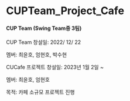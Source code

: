 # CUPTeam_Project_Cafe

#### CUP Team (Swing Team중 3팀) 

CUP Team 창설일: 2022/ 12/ 22 

멤버: 최윤호, 엄현호, 박수현






CUCafe 프로젝트 창설일: 2023년 1월 2일  ~ 

멤버: 최윤호, 엄현호 

목적: 카페 소규모 프로젝트 진행
